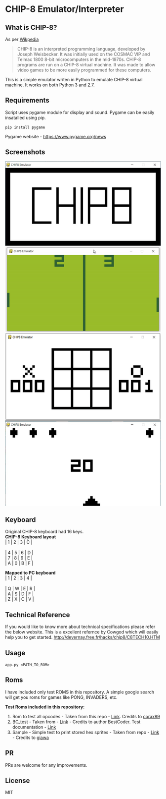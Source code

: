 # CHIP-8 Emulator/Interpreter

## What is CHIP-8?
As per [Wikpedia](https://en.wikipedia.org/wiki/CHIP-8)
>CHIP-8 is an interpreted programming language, developed by Joseph Weisbecker. It was initially used on the COSMAC VIP and Telmac 1800 8-bit microcomputers in the mid-1970s. CHIP-8 programs are run on a CHIP-8 virtual machine. It was made to allow video games to be more easily programmed for these computers.

This is a simple emulator writen in Python to emulate CHIP-8 virtual machine. It works on both Python 3 and 2.7.

## Requirements
Script uses pygame module for display and sound.
Pygame can be easily insatalled using pip.
```
pip install pygame
```
Pygame website - https://www.pygame.org/news

## Screenshots
![chip-8-screenshot](/screenshots/chip-8.JPG?raw=true "CHIP-8")
![ping-pong-screenshot](/screenshots/ping-pong.gif?raw=true "Ping Pong")
![tic-tac-screenshot](/screenshots/tic-tac.gif?raw=true "Tic tac")
![missile-screenshot](/screenshots/missile.JPG?raw=true "Missile")

## Keyboard 
Original CHIP-8 keyboard had 16 keys. <br>
**CHIP-8 Keyboard layout** <br>
| 1 | 2 | 3 | C | <br>      
| 4 | 5 | 6 | D | <br>
| 7 | 8 | 9 | E | <br>
| A | 0 | B | F | <br>
    
**Mapped to PC keyboard** <br>
| 1 | 2 | 3 | 4 | <br>      
| Q | W | E | R | <br>
| A | S | D | F | <br>
| Z | X | C | V | <br>

## Technical Reference
If you would like to know more about technical specifications please refer the below website.
This is a excellent refernce by Cowgod which will easily help you to get started.
http://devernay.free.fr/hacks/chip8/C8TECH10.HTM

## Usage
```
app.py <PATH_TO_ROM>
```

## Roms
I have included only test ROMS in this repository. A simple google search will get you roms for games like PONG, INVADERS, etc.

**Test Roms included in this repository:**
1. Rom to test all opcodes - Taken from this repo - [Link](https://github.com/corax89/chip8-test-rom). Credits to [corax89](https://github.com/corax89)
2. BC_test - Taken from - [Link](https://slack-files.com/T3CH37TNX-F3RF5KT43-0fb93dbd1f) - Credits to author BestCoder. Test documentation - [Link](https://slack-files.com/T3CH37TNX-F3RKEUKL4-b05ab4930d)
3. Sample - Simple test to print stored hex sprites - Taken from repo - [Link](https://github.com/giawa/chip8) - Credits to [giawa](https://github.com/giawa)

## PR
PRs are welcome for any improvements.

## License
MIT
